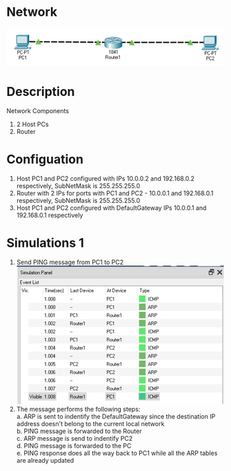 # Network
![](network.PNG)</br>
# Description
Network Components</br>
1. 2 Host PCs</br>
2. Router</br>
# Configuation
1. Host PC1 and PC2 configured with IPs 10.0.0.2 and 192.168.0.2 respectively, SubNetMask is 255.255.255.0</br>
2. Router with 2 IPs for ports with PC1 and PC2 - 10.0.0.1 and 192.168.0.1 respectively, SubNetMask is 255.255.255.0</br>
3. Host PC1 and PC2 configured with DefaultGateway IPs 10.0.0.1 and 192.168.0.1 respectively</br>
# Simulations 1
1. Send PING message from PC1 to PC2</br>
![](simulation.PNG)</br>
2. The message performs the following steps:</br>
	a. ARP is sent to indentify the DefaultGateway since the destination IP address doesn't belong to the current local network</br>
	b. PING message is forwarded to the Router</br>
	c. ARP message is send to indentify PC2</br>
	d. PING message is forwarded to the PC</br>
	e. PING response does all the way back to PC1 while all the ARP tables are already updated</br>
